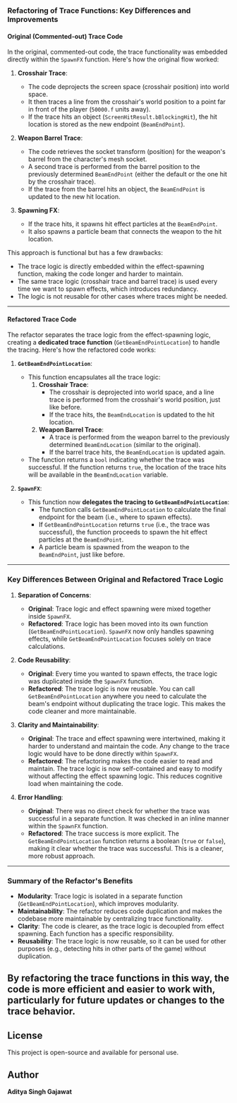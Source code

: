 ### Refactoring of Trace Functions: Key Differences and Improvements

#### Original (Commented-out) Trace Code

In the original, commented-out code, the trace functionality was embedded directly within the `SpawnFX` function. Here's how the original flow worked:

1. **Crosshair Trace**:
   - The code deprojects the screen space (crosshair position) into world space.
   - It then traces a line from the crosshair's world position to a point far in front of the player (`50000.f` units away).
   - If the trace hits an object (`ScreenHitResult.bBlockingHit`), the hit location is stored as the new endpoint (`BeamEndPoint`).

2. **Weapon Barrel Trace**:
   - The code retrieves the socket transform (position) for the weapon's barrel from the character's mesh socket.
   - A second trace is performed from the barrel position to the previously determined `BeamEndPoint` (either the default or the one hit by the crosshair trace).
   - If the trace from the barrel hits an object, the `BeamEndPoint` is updated to the new hit location.

3. **Spawning FX**:
   - If the trace hits, it spawns hit effect particles at the `BeamEndPoint`.
   - It also spawns a particle beam that connects the weapon to the hit location.

This approach is functional but has a few drawbacks:
- The trace logic is directly embedded within the effect-spawning function, making the code longer and harder to maintain.
- The same trace logic (crosshair trace and barrel trace) is used every time we want to spawn effects, which introduces redundancy.
- The logic is not reusable for other cases where traces might be needed.

---

#### Refactored Trace Code

The refactor separates the trace logic from the effect-spawning logic, creating a **dedicated trace function** (`GetBeamEndPointLocation`) to handle the tracing. Here's how the refactored code works:

1. **`GetBeamEndPointLocation`**:
   - This function encapsulates all the trace logic:
     1. **Crosshair Trace**:
        - The crosshair is deprojected into world space, and a line trace is performed from the crosshair's world position, just like before.
        - If the trace hits, the `BeamEndLocation` is updated to the hit location.
     2. **Weapon Barrel Trace**:
        - A trace is performed from the weapon barrel to the previously determined `BeamEndLocation` (similar to the original).
        - If the barrel trace hits, the `BeamEndLocation` is updated again.
   - The function returns a `bool` indicating whether the trace was successful. If the function returns `true`, the location of the trace hits will be available in the `BeamEndLocation` variable.

2. **`SpawnFX`**:
   - This function now **delegates the tracing to `GetBeamEndPointLocation`**:
     - The function calls `GetBeamEndPointLocation` to calculate the final endpoint for the beam (i.e., where to spawn effects).
     - If `GetBeamEndPointLocation` returns `true` (i.e., the trace was successful), the function proceeds to spawn the hit effect particles at the `BeamEndPoint`.
     - A particle beam is spawned from the weapon to the `BeamEndPoint`, just like before.

---

### Key Differences Between Original and Refactored Trace Logic

1. **Separation of Concerns**:
   - **Original**: Trace logic and effect spawning were mixed together inside `SpawnFX`.
   - **Refactored**: Trace logic has been moved into its own function (`GetBeamEndPointLocation`). `SpawnFX` now only handles spawning effects, while `GetBeamEndPointLocation` focuses solely on trace calculations.

2. **Code Reusability**:
   - **Original**: Every time you wanted to spawn effects, the trace logic was duplicated inside the `SpawnFX` function.
   - **Refactored**: The trace logic is now reusable. You can call `GetBeamEndPointLocation` anywhere you need to calculate the beam's endpoint without duplicating the trace logic. This makes the code cleaner and more maintainable.

3. **Clarity and Maintainability**:
   - **Original**: The trace and effect spawning were intertwined, making it harder to understand and maintain the code. Any change to the trace logic would have to be done directly within `SpawnFX`.
   - **Refactored**: The refactoring makes the code easier to read and maintain. The trace logic is now self-contained and easy to modify without affecting the effect spawning logic. This reduces cognitive load when maintaining the code.

4. **Error Handling**:
   - **Original**: There was no direct check for whether the trace was successful in a separate function. It was checked in an inline manner within the `SpawnFX` function.
   - **Refactored**: The trace success is more explicit. The `GetBeamEndPointLocation` function returns a boolean (`true` or `false`), making it clear whether the trace was successful. This is a cleaner, more robust approach.

---

### Summary of the Refactor's Benefits

- **Modularity**: Trace logic is isolated in a separate function (`GetBeamEndPointLocation`), which improves modularity.
- **Maintainability**: The refactor reduces code duplication and makes the codebase more maintainable by centralizing trace functionality.
- **Clarity**: The code is clearer, as the trace logic is decoupled from effect spawning. Each function has a specific responsibility.
- **Reusability**: The trace logic is now reusable, so it can be used for other purposes (e.g., detecting hits in other parts of the game) without duplication.

By refactoring the trace functions in this way, the code is more efficient and easier to work with, particularly for future updates or changes to the trace behavior.
---

## License
This project is open-source and available for personal use.

## Author
**Aditya Singh Gajawat**